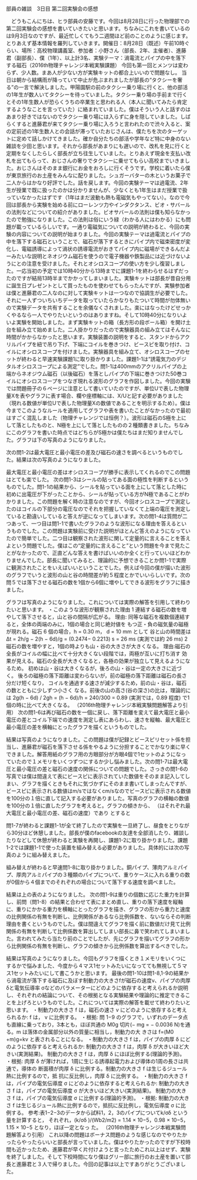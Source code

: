 部員の雑談　3日目
第二回実験会の感想
 
 
　どうもこんにちは、ヒラ部員の安藤です。今回は8月28日に行った物理部での第二回実験会の感想を書いていきたいと思います。ちなみにこれを書いているのは9月3日なのですが、最近忙しくてもう二週間ほど前のことのように感じます。とりあえず基本情報を羅列していきます。開催日：8月28日（既述）午前10時ぐらい、場所：高校物理講義室、参加者：小野さん（部長、2年、主催者）、進藤君（副部長）、僕（1年）、以上計3名、実験テーマ：渦電流とパイプの中を落下する磁石（2016th物理チャレンジ本戦実験課題）
今回も第一回とメンツは変わらず、少人数。まあ人が少ない方が実験キットの都合上いいので問題なし。
当日は朝から結構雨が降っていて中止が危ぶまれましたが部長の“タクシーを奢る”の一言で解決しました。甲陽園駅の前のタクシー乗り場に行くと、他の部活の1年生が数人いてタクシーを待っていました。タクシー乗り場の手前まで行くとその1年生数人が恐らくうちの卒業生と思われる人（本人に聞いてみたら肯定するようなことを言っていた）に絡まれていました。僕はそういう人と話すのはあまり好きではないのでタクシー乗り場には入らずに身を隠していました。しばらくすると進藤君が来てタクシー乗り場に入ろうと言われたので渋々入ると、案の定前述の1年生数人との会話が滞っていたおじさんは、僕たちを次のターゲットに定めて話しかけてきました。確か自分たちの部活や学年など特に中身のない雑談を少田と思います。それから部長があまりにも遅いので、改札を見に行くと定期をなくしたらしく部長が立ち往生していました。とりあえず現金を支払い改札を出てもらって、おじさんの奢りでタクシーに乗せてもらい高校までいきました。おじさんはそのまま銀行にお金をおろしに行くそうです。学校に着いたら僕が東京旅行のお土産をみんなに配りました。シュガーバターの木というお菓子で二人からはかなり好評でした。話を戻します。今回の実験テーマは過電流、2年生が授業で既に扱ったのかは分かりませんが、少なくとも1年生はまだ授業で扱っていなかったはずです（1年はまだ波動も熱も電磁気もやってない）。なので今回は部長から実験を始める前にローレンツ力やインダクタンス、ビオ・サバールの法則などについての紹介がありました。ビオサバールの法則は僕も知らなかったので勉強になりました。この法則は俗にいう緑（わかる人にはわかる）にも問題が載っているらしいです。一通り電磁気についての説明が終わると、今回の実験の内容についての説明が始まりました。今回の実験テーマは過電流とパイプの中を落下する磁石ということで、磁石が落下するときにパイプ内で磁束密度が変化し、電磁誘導によって渦状の誘導電流がおきてパイプ内に磁場ができるんだよーみたいな説明とネオジウム磁石を使うので電子機器や鉄製品には近づけないようにとの注意を受けました。それとオシロスコープの使い方を少し復習しました。一応当初の予定では10時40分から13時までに課題1-1を終わらせるはずだったのですが結局13時半までかかってしまいました。実験キットは部長が昔自分用に誕生日プレゼントとして買ったものを使わせてもらったんですが、実験参加者は僕と進藤君の二人なのに対して実験キットは一つなので協調生が必要でした。それに一人ずついちいちデータを取っていたらかなりもたついて時間が勿体無いので実験データを共有することを余儀なくされました。楽にはなったけどせっかくやるなら一人でやりたいというのはありますね。そして10時40分になりいよいよ実験を開始しました。まず実験キットの箱（長方形の段ボール箱）を開け土台を組み立て始めました。二人掛かりだったので実験器具の組み立てはそんなに時間がかからなかったと思います。実験装置の説明をすると、スタンドからアクリルパイプを紐で吊り下げ、下端にコイルを巻きつけ、ビースピを取り付け、コイルにオシロスコープを付けました。実験器具を組み立て、オシロスコープのセットが終わると早速実験課題1に取り掛かりました。課題1-1は“誘電気力のデジタルオシロスコープによる測定”でした。問1-1は400mmのアクリルパイプの上端からネオジウム磁石（以後磁石）を落としパイプの下端に巻きつけた50巻コイルにオシロスコープをつなぎ現れる波形のグラフを作図しました。今回の実験では問題冊子の６ページに注意として書いていたのですが、単位Uで表した物理量Xを表やグラフに表す場合、欄や座標軸には、X/Uと記す必要がありました（現れる数値が単位Uで表した物理量Xの数値であることを明示するため）。僕は今までこのようなルールを適用してグラフや表を書いたことがなかったので最初はすごく混乱しました（物理チャレンジでは恒例？）。波形は磁石のS極を上にして落としたものと、N極を上にして落としたものの２種類書きました。ちなみにこのグラフを書いた時点ではどちらがS極かは僕たちはまだ知りませんでした。グラフは下の写真のようになりました。
 
 
 
 
 
 
 
 
 
 
 
 
 
 
 
 
 
 
 
 
 
 
 
 
 
 
 
 
 

次の問1-2は最大電圧と最小電圧の差及び磁石の速さを調べるというものでした。結果は次の写真のようになりました。

最大電圧と最小電圧の差はオシロスコープが勝手に表示してくれるのでこの問題はとても楽でした。
次の問1-3はシールの貼ってある面の極性を判断するというものでした。問1-1の結果から、シールを貼っている面を上にして落とした時に初めに出電圧が下がったことから、シールが貼っている方がN極であることがわかりました。この問題を解く時の注意なのですが、今回オシロスコープで測定したのはコイルの下部分の電圧なのでそれを把握していなくて上端の電圧を測定していると勘違いしていると答えが逆になってしまいます。次の問1-4は質問が二つあって、一つ目は問1-1で書いたグラフのような波形になる理由を答えるというものでした。この問題は実験前に受けた説明がほとんど答えのようになっていたので簡単でした。二つ目は観察された波形に関して定量的に言えることを答えよという問題でした。僕はこの“定量的に言えること”という問題を今まで見たことがなかったので、正直どんな答えを書けばいいのか全くと行っていいほどわかりませんでした。部長に聞いてみると、理論的に予想できることか問1-1で実際に観測されたことをいえばいいということでした。例えば今回の僕が描いた波形のグラフでいうと波形の山と谷の時間差が約５程度とかでいいらしいです。次の問５では落下させる磁石の数を1個から6個に増やしてできる波形をグラフに描きました。

グラフは写真のようになりました。これについては実際の解答を引用して終わりたいと思います。
・このような波形が観察された理由
1 連結する磁石の数を増やして落下させると，山と谷の間隔が広がる。
理由: 同等な磁石を複数個連結すると，全体の両端のみに，1個の場合と同じ絶対値を もつ正・負の磁気量の磁極が現れる。磁石 6 個の場合，h = 0.30 m， d = 10 mm として 谷と山の時間差は ∆t = 2h/g − 2(h − 6d)/g = (0.2474− 0.2213) s = 26 ms (実測では約 26 ms)
2 磁石の数を増やすと，1個の時よりも山・谷の大きさが大きくなる。 理由:磁石の全長がコイルの幅に比べて十分大きくない段階では，両極が互いに打ち消す 効果が見える。磁石の全長が大きくなると，各極の効果が独立して見えるようになるため。 初めは山・谷は大きくなるが，後ろの山・谷は一定の大きさに近づく。 後ろの磁極の落下距離は変わらないが，前の磁極の落下距離は磁石の長さ分だけ短くなり， コイルを通過する速さが減少するため，前の山・谷は，磁石の数とともに少しずつ小さく なる。前後の山の高さ(谷の深さ)の比は，理論的には
2g(h − 6d) / 2gh = (h − 6d)/h = 240/300 = 0.89 (実測では，0.89 程度) で1個の時に比べて大きくなる。
（2016th物理チャレンジ本戦実験問題解答より引用）
次の問1-6は再び磁石の数を一個に戻し、落下距離を変えて最大電圧と最小電圧の差とコイル下端での速度を測定し表にあらわし、速さを縦軸、最大電圧と最小電圧の差を横軸にとったグラフを描くというものでした。

結果は写真のようになりました。この問題は僕が記録とビースピリセット係を担当し、進藤君が磁石を落下させる係をやるように分担することでかなり楽に早くできました。解答用紙のグラフ用の方眼部分が方眼4個で1セットのようになっていたので１メモリをいくつずつにするか少し悩みました。次の問1-7は最大電圧と最小電圧の差と磁石の速度の関係についての問題でした。さっきの問1-6の写真では僕は間違えて表にビースピに表示されていた数値をそのまま記入してしまい、グラフを描くときもそれに気づかずにそのまま書いてしまったんですが、ビースピに表示される数値はm/sではなくcm/sなのでビースピに表示される数値を100分の１倍に直して記入する必要がありました。写真のグラフの横軸の数値を100分の１倍に直したグラフを考えると。グラフの傾きから、
（はそれぞれ最大電圧と最小電圧の差、磁石の速度）であり
とすると
 
問1-7が終わると課題1-1が全て終了したので実験を一旦終了し、昼食をとりながら30分ほど休憩しました。部長が僕のfacebookの友達を全部消したり、雑談したりなどして休憩が終わると実験を再開し、課題1-2に取り掛かりました。課題1-2では課題1-1で使った装置を組み替える必要がありました。具体的には次の写真のように組み替えました。

 
組み替えが終わると早速問1-8に取り掛かりました。銅パイプ、薄肉アルミパイプ、厚肉アルミパイプの３種類のパイプについて、重りケースに入れる重りの数が0個から４個までのそれぞれの場合について落下する速度を調べました。

結果は上の表のようになりました。
次の問1-9は重りの個数に応じた重力を計算し、前問（問1-8）の結果と合わせて表にまとめ直し、重りの落下速度を縦軸に、重りにかかる重力を横軸にとったグラフを描き、グラフの形から重力と速度の比例関係の有無を判断し、比例関係があるなら比例係数を、ないならその判断理由を書くというものでした。僕は間違えてグラフを描く前に数値だけ見て比例関係の有無を判断して比例係数を算出してしまい部長に鼻で笑われてしまいました。言われてみたら当たり前のことでしたが、先にグラフを描いてグラフの形から比例関係の有無を判断し、グラフの傾きから比例係数を算出するべきでした。

結果は写真のようになりました。今回もグラフを描くとき１メモリをいくつにするかで悩みました、今度から４マス1セットみたいになってても無視して５マス1セットみたいにして書こうかと思います。
最後の問1-10は問1-8,1-9の結果から渦電流が落下する磁石に及ぼす制動力の大きさfが磁石の速度v、パイプの肉厚δと電気伝導率 σなどのパラメーターにどのように依存すると考えられるか説明し、それぞれの結論について、その根拠となる実験結果や理論的に推定できることを上げろというものでした。これについては実際の解答を載せて終わりたいと思います。
・制動力の大きさ f は，磁石の速さ v にどのように依存すると考えられるか:
f は， v に比例する。 ・根拠: 問 1−9 のグラフで，いずれのデータ点も直線に乗っており，3本とも，ほぼ共通の M0g 切片(− mg = − 0.0036 N)を通る。m は落体の金属部分以外の質量に相当し，制動力の大 きさは f=(M0 +m)g=kv と表されることになる。
・制動力の大きさ f は，パイプの肉厚 δ にどのように依存すると考えられるか: 制動力の大きさ f は，肉厚 δ が大きいほど大きい(実測結果)。 制動力の大きさ f は，肉厚 δ にほぼ比例する(理論的予測)。
・根拠:
肉厚 δ が薄ければ，1周に生じる誘導起電力および導体の1周の長さは共通で，導体の
断面積が肉厚 δ に比例する。制動力の大きさ f は生じるジュール熱に比例するので，抵 抗に反比例し，肉厚 δ に比例する。
・制動力の大きさ f は，パイプの電気伝導度 σ にどのように依存すると考えられるか: 制動力の大きさ f は，パイプの電気伝導度 σ が大きいほど大きい(実測結果)。 制動力の大きさ f は，パイプの電気伝導度 σ に比例する(理論的予測)。
・根拠:
制動力の大きさ f は生じるジュール熱に比例するので，抵抗に反比例し，電気伝導度 σ
に比例する。
参考:表1−2−3のデータから試料1，2，3のパイプについてk/σδ という量を計算すると， それぞれ，(k/σδ )/(Wb2/m2) = 1.14 × 10−5，0.98 × 10−5，1.15 × 10−5 となり，ほぼ一定となっ た。
（2016th物理チャレンジ本戦実験問題解答より引用）
これ以降の問題はボーナス問題のような感じなのでやりたかったらやったらいいと部長が言っていました。僕はやりたかったのですが下校時間も近かったため、進藤君が早く片付けようと言ったためこれ以上はせず、実験を終了しました。そして下校時間になり僕はグリー部に旅行のお土産を置いて部長と進藤君と３人で帰りました。今回の記事は以上ですありがとうございました。